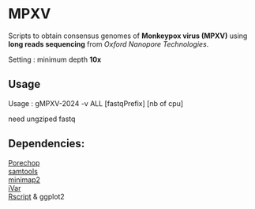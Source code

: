 # MPXV
Scripts to obtain consensus genomes of **Monkeypox virus (MPXV)** using **long reads sequencing** from *Oxford Nanopore Technologies*.  

Setting : minimum depth **10x**

## Usage 

Usage : gMPXV-2024 -v ALL [fastqPrefix] [nb of cpu]

need ungziped fastq

## Dependencies:

[Porechop](https://github.com/rrwick/Porechop)  
[samtools](https://github.com/samtools/samtools)  
[minimap2](https://github.com/lh3/minimap2)  
[iVar](https://github.com/andersen-lab/ivar)  
[Rscript](https://cran.r-project.org/) & ggplot2
